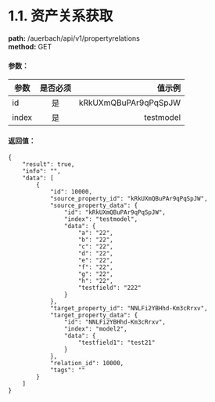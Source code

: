 # 1.1. 资产关系获取
**path:** /auerbach/api/v1/propertyrelations             
**method:** GET
#### 参数：
| 参数        | 是否必须           | 值示例  |
| ------------- |:-------------:| -----:|
| id      | 是 | kRkUXmQBuPAr9qPqSpJW |
| index      | 是 | testmodel |
#### 返回值：
```
{
    "result": true,
    "info": "",
    "data": [
        {
            "id": 10000,
            "source_property_id": "kRkUXmQBuPAr9qPqSpJW",
            "source_property_data": {
                "id": "kRkUXmQBuPAr9qPqSpJW",
                "index": "testmodel",
                "data": {
                    "a": "22",
                    "b": "22",
                    "c": "22",
                    "d": "22",
                    "e": "22",
                    "f": "22",
                    "g": "22",
                    "h": "22",
                    "testfield": "222"
                }
            },
            "target_property_id": "NNLFi2YBHhd-Km3cRrxv",
            "target_property_data": {
                "id": "NNLFi2YBHhd-Km3cRrxv",
                "index": "model2",
                "data": {
                    "testfield1": "test21"
                }
            },
            "relation_id": 10000,
            "tags": ""
        }
    ]
}
```